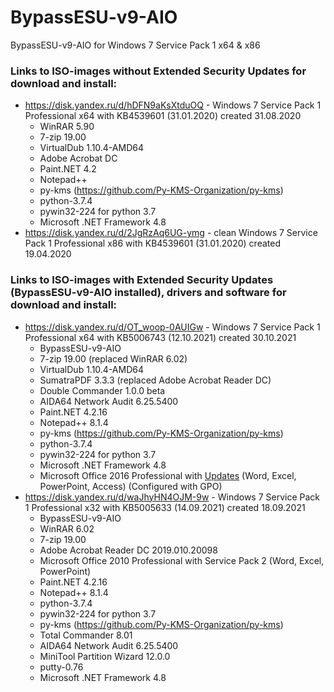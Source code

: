 # BypassESU-v9-AIO
BypassESU-v9-AIO for Windows 7 Service Pack 1 x64 &amp; x86

### Links to ISO-images without Extended Security Updates for download and install:
* https://disk.yandex.ru/d/hDFN9aKsXtduOQ - Windows 7 Service Pack 1 Professional x64 with KB4539601 (31.01.2020) created 31.08.2020
  * WinRAR 5.90
  * 7-zip 19.00
  * VirtualDub 1.10.4-AMD64
  * Adobe Acrobat DC
  * Paint.NET 4.2
  * Notepad++
  * py-kms (https://github.com/Py-KMS-Organization/py-kms)
  * python-3.7.4
  * pywin32-224 for python 3.7
  * Microsoft .NET Framework 4.8
* https://disk.yandex.ru/d/2JgRzAq6UG-ymg - clean Windows 7 Service Pack 1 Professional x86 with KB4539601 (31.01.2020) created 19.04.2020

### Links to ISO-images with Extended Security Updates (BypassESU-v9-AIO installed), drivers and software for download and install:
* https://disk.yandex.ru/d/OT_woop-0AUIGw - Windows 7 Service Pack 1 Professional x64 with KB5006743 (12.10.2021) created 30.10.2021
  * BypassESU-v9-AIO
  * 7-zip 19.00 (replaced WinRAR 6.02)
  * VirtualDub 1.10.4-AMD64
  * SumatraPDF 3.3.3 (replaced Adobe Acrobat Reader DC)
  * Double Commander 1.0.0 beta
  * AIDA64 Network Audit 6.25.5400
  * Paint.NET 4.2.16
  * Notepad++ 8.1.4
  * py-kms (https://github.com/Py-KMS-Organization/py-kms)
  * python-3.7.4
  * pywin32-224 for python 3.7
  * Microsoft .NET Framework 4.8
  * Microsoft Office 2016 Professional with [Updates](https://support.microsoft.com/ru-ru/topic/%D0%BE%D0%B1%D0%BD%D0%BE%D0%B2%D0%BB%D0%B5%D0%BD%D0%B8%D1%8F-%D0%B7%D0%B0-%D0%BE%D0%BA%D1%82%D1%8F%D0%B1%D1%80%D1%8C-2021-%D0%B3-%D0%B4%D0%BB%D1%8F-microsoft-office-f235aa69-c71c-4e86-a80a-82382e588034) (Word, Excel, PowerPoint, Access) (Configured with GPO)
* https://disk.yandex.ru/d/waJhyHN4OJM-9w - Windows 7 Service Pack 1 Professional x32 with KB5005633 (14.09.2021) created 18.09.2021
  * BypassESU-v9-AIO
  * WinRAR 6.02
  * 7-zip 19.00
  * Adobe Acrobat Reader DC 2019.010.20098
  * Microsoft Office 2010 Professional with Service Pack 2 (Word, Excel, PowerPoint)
  * Paint.NET 4.2.16
  * Notepad++ 8.1.4
  * python-3.7.4
  * pywin32-224 for python 3.7
  * py-kms (https://github.com/Py-KMS-Organization/py-kms)
  * Total Commander 8.01
  * AIDA64 Network Audit 6.25.5400
  * MiniTool Partition Wizard 12.0.0
  * putty-0.76
  * Microsoft .NET Framework 4.8
